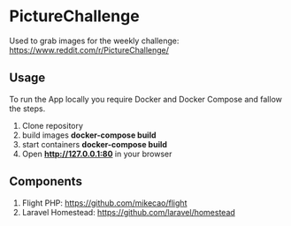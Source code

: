 # PictureChallenge

Used to grab images for the weekly challenge:
https://www.reddit.com/r/PictureChallenge/


## Usage

To run the App locally you require Docker and Docker Compose and fallow the steps.

1. Clone repository
2. build images **docker-compose build**
3. start containers **docker-compose build**
4. Open **http://127.0.0.1:80** in your browser


## Components

1. Flight PHP: https://github.com/mikecao/flight
2. Laravel Homestead: https://github.com/laravel/homestead
